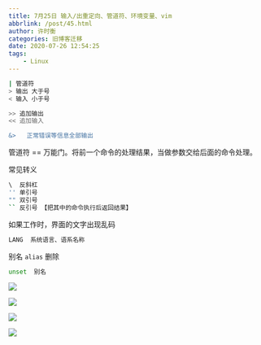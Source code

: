 ```yaml
---
title: 7月25日 输入/出重定向、管道符、环境变量、vim
abbrlink: /post/45.html
author: 许时衡
categories: 旧博客迁移
date: 2020-07-26 12:54:25
tags:
    - Linux
---
```


``` BASH
| 管道符
> 输出 大于号
< 输入 小于号

>> 追加输出
<< 追加输入

&>   正常错误等信息全部输出
```

管道符 == 万能门。将前一个命令的处理结果，当做参数交给后面的命令处理。

常见转义

``` BASH
\  反斜杠
'' 单引号
"" 双引号
`` 反引号 【把其中的命令执行后返回结果】
```

如果工作时，界面的文字出现乱码

``` BASH
LANG  系统语言、语系名称
```

别名 `alias` 删除

``` BASH
unset  别名
```

![](./45/202007263937_4028.jpg)

![](./45/202007261713_7275.jpg)

![](./45/202007263380_4341.jpg)

![](./45/202007263062_7322.jpg)
